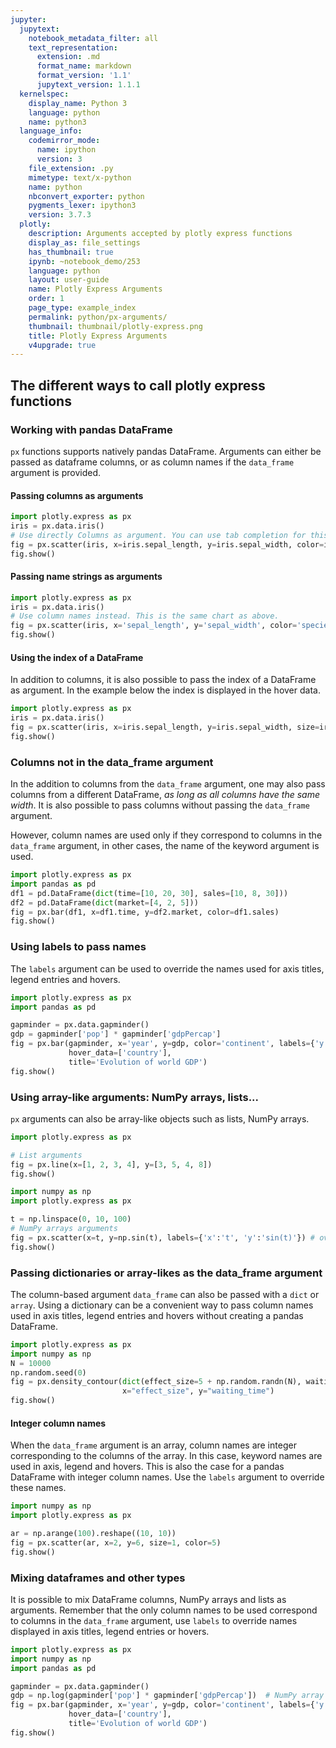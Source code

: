 ```yaml
---
jupyter:
  jupytext:
    notebook_metadata_filter: all
    text_representation:
      extension: .md
      format_name: markdown
      format_version: '1.1'
      jupytext_version: 1.1.1
  kernelspec:
    display_name: Python 3
    language: python
    name: python3
  language_info:
    codemirror_mode:
      name: ipython
      version: 3
    file_extension: .py
    mimetype: text/x-python
    name: python
    nbconvert_exporter: python
    pygments_lexer: ipython3
    version: 3.7.3
  plotly:
    description: Arguments accepted by plotly express functions
    display_as: file_settings
    has_thumbnail: true
    ipynb: ~notebook_demo/253
    language: python
    layout: user-guide
    name: Plotly Express Arguments
    order: 1
    page_type: example_index
    permalink: python/px-arguments/
    thumbnail: thumbnail/plotly-express.png
    title: Plotly Express Arguments
    v4upgrade: true
---
```


## The different ways to call plotly express functions

### Working with pandas DataFrame

`px` functions supports natively pandas DataFrame. Arguments can either be passed as dataframe columns, or as column names if the `data_frame` argument is provided.

#### Passing columns as arguments

```python
import plotly.express as px
iris = px.data.iris()
# Use directly Columns as argument. You can use tab completion for this!
fig = px.scatter(iris, x=iris.sepal_length, y=iris.sepal_width, color=iris.species, size=iris.petal_length)
fig.show()
```
#### Passing name strings as arguments

```python
import plotly.express as px
iris = px.data.iris()
# Use column names instead. This is the same chart as above.
fig = px.scatter(iris, x='sepal_length', y='sepal_width', color='species', size='petal_length')
fig.show()
```

#### Using the index of a DataFrame

In addition to columns, it is also possible to pass the index of a DataFrame as argument. In the example below the index is displayed in the hover data. 

```python
import plotly.express as px
iris = px.data.iris()
fig = px.scatter(iris, x=iris.sepal_length, y=iris.sepal_width, size=iris.petal_length, hover_data=[iris.index])
fig.show()
```

### Columns not in the data_frame argument

In the addition to columns from the `data_frame` argument, one may also pass columns from a different DataFrame, *as long as all columns have the same width*. It is also possible to pass columns without passing the `data_frame` argument.

However, column names are used only if they correspond to columns in the `data_frame` argument, in other cases, the name of the keyword argument is used.

```python
import plotly.express as px
import pandas as pd
df1 = pd.DataFrame(dict(time=[10, 20, 30], sales=[10, 8, 30]))
df2 = pd.DataFrame(dict(market=[4, 2, 5]))
fig = px.bar(df1, x=df1.time, y=df2.market, color=df1.sales)
fig.show()
```

### Using labels to pass names

The `labels` argument can be used to override the names used for axis titles, legend entries and hovers. 

```python
import plotly.express as px
import pandas as pd

gapminder = px.data.gapminder()
gdp = gapminder['pop'] * gapminder['gdpPercap']
fig = px.bar(gapminder, x='year', y=gdp, color='continent', labels={'y':'gdp'}, 
             hover_data=['country'],
             title='Evolution of world GDP')
fig.show()
```

### Using array-like arguments: NumPy arrays, lists...

`px` arguments can also be array-like objects such as lists, NumPy arrays. 

```python
import plotly.express as px

# List arguments
fig = px.line(x=[1, 2, 3, 4], y=[3, 5, 4, 8])
fig.show()
```

```python
import numpy as np
import plotly.express as px

t = np.linspace(0, 10, 100)
# NumPy arrays arguments
fig = px.scatter(x=t, y=np.sin(t), labels={'x':'t', 'y':'sin(t)'}) # override keyword names with labels
fig.show()
```

### Passing dictionaries or array-likes as the data_frame argument

The column-based argument `data_frame` can also be passed with a `dict` or `array`. Using a dictionary can be a convenient way to pass column names used in axis titles, legend entries and hovers without creating a pandas DataFrame.

```python
import plotly.express as px
import numpy as np
N = 10000
np.random.seed(0)
fig = px.density_contour(dict(effect_size=5 + np.random.randn(N), waiting_time=np.random.poisson(size=N)),
                         x="effect_size", y="waiting_time")
fig.show()
```

#### Integer column names

When the `data_frame` argument is an array, column names are integer corresponding to the columns of the array. In this case, keyword names are used in axis, legend and hovers. This is also the case for a pandas DataFrame with integer column names. Use the `labels` argument to override these names.

```python
import numpy as np
import plotly.express as px

ar = np.arange(100).reshape((10, 10))
fig = px.scatter(ar, x=2, y=6, size=1, color=5)
fig.show()
```

### Mixing dataframes and other types

It is possible to mix DataFrame columns, NumPy arrays and lists as arguments. Remember that the only column names to be used correspond to columns in the `data_frame` argument, use `labels` to override names displayed in axis titles, legend entries or hovers. 

```python
import plotly.express as px
import numpy as np
import pandas as pd

gapminder = px.data.gapminder()
gdp = np.log(gapminder['pop'] * gapminder['gdpPercap'])  # NumPy array
fig = px.bar(gapminder, x='year', y=gdp, color='continent', labels={'y':'log gdp'}, 
             hover_data=['country'],
             title='Evolution of world GDP')
fig.show()
```
